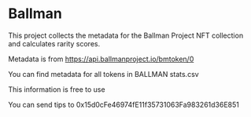 # Ballman
This project collects the metadata for the Ballman Project NFT collection and calculates rarity scores.

Metadata is from https://api.ballmanproject.io/bmtoken/0

You can find metadata for all tokens in BALLMAN stats.csv

This information is free to use

You can send tips to 0x15d0cFe46974fE11f35731063Fa983261d36E851
